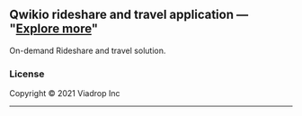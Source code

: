 ## Qwikio rideshare and travel application — "[Explore more](https://www.qwikio.com/)"

On-demand Rideshare and travel solution.

### License

Copyright © 2021 Viadrop Inc

---


